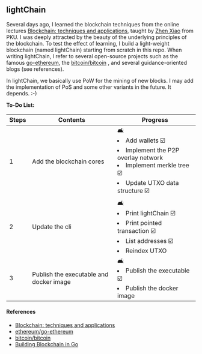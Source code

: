 ## lightChain

Several days ago, I learned the blockchain techniques from the online lectures 
[Blockchain: techniques and applications](http://zhenxiao.com/blockchain/), taught by 
[Zhen Xiao](http://zhenxiao.com) from PKU. I was deeply attracted by the beauty of the 
underlying principles of the blockchain. To test the effect of learning, I build a light-weight 
blockchain (named lightChain) starting from scratch in this repo. When writing lightChain, I refer 
to several open-source projects such as the famous [go-ethereum](https://github.com/ethereum/go-ethereum), 
the [bitcoin/bitcoin](https://github.com/bitcoin/bitcoin) , and several guidance-oriented blogs 
(see references).


In lightChain, we basically use PoW for the mining of new blocks. I may add the implementation of 
PoS and some other variants in the future. It depends. :-)


**To-Do List:**

Steps | Contents | Progress
--- | --- | ---
1 | Add the blockchain cores | 🛋 <ui><li>Add wallets ☑️</li><li>Implement the P2P overlay network</li><li>Implement merkle tree ☑️</li><li>Update UTXO data structure ☑️</li></ui>
2 | Update the cli | 🛋 <ui><li>Print lightChain ☑️</li><li>Print pointed transaction ☑️</li><li>List addresses ☑️</li><li>Reindex UTXO</li></ui>
3 | Publish the executable and docker image | 🛋 <ui><li>Publish the executable ☑️</li><li>Publish the docker image</li></ui>


#### References

* [Blockchain: techniques and applications](http://zhenxiao.com/blockchain/)
* [ethereum/go-ethereum](https://github.com/ethereum/go-ethereum)
* [bitcoin/bitcoin](https://github.com/bitcoin/bitcoin)  
* [Building Blockchain in Go](https://jeiwan.net/posts/building-blockchain-in-go-part-1/)